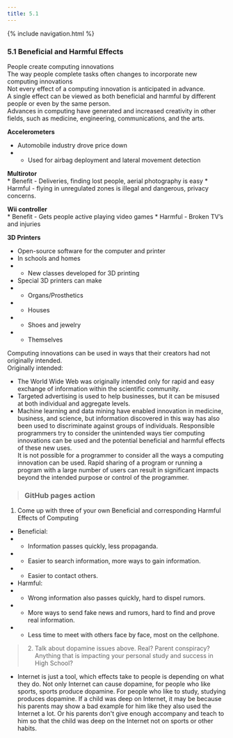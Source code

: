 ```yaml
---
title: 5.1
---
```


{% include navigation.html %}
### 5.1 Beneficial and Harmful Effects
People create computing innovations <br>
The way people complete tasks often changes to incorporate new computing innovations <br>
Not every effect of a computing innovation is anticipated in advance. <br>
A single effect can be viewed as both beneficial and harmful by different people or even by the same person. <br>
Advances in computing have generated and increased creativity in other fields, such as medicine, engineering, communications, and the arts. <be>

**Accelerometers** <br>
* Automobile industry drove price down
* * Used for airbag deployment and lateral movement detection

**Multirotor** <br>
	* Benefit - Deliveries, finding lost people, aerial photography is easy
	* Harmful - flying  in unregulated zones is illegal and dangerous, privacy concerns.

**Wii controller** <br>
	* Benefit - Gets people active playing video games
	* Harmful - Broken TV’s and injuries

**3D Printers** <br>
* Open-source software for the computer and printer
* In schools and homes
* * New classes developed for 3D printing
* Special 3D printers can make
* * Organs/Prosthetics
* * Houses
* * Shoes and jewelry
* * Themselves

Computing innovations can be used in ways that their creators had not originally intended. <br>
Originally intended: <br>
* The World Wide Web was originally intended only for rapid and easy exchange of information within the scientific community.
* Targeted advertising is used to help businesses, but it can be misused at both individual and aggregate levels.
* Machine learning and data mining have enabled innovation in medicine, business, and science, but information discovered in this way has also been used to discriminate against groups of individuals.
Responsible programmers try to consider the unintended ways tier computing innovations can be used and the potential beneficial and harmful effects of these new uses. <br>
It is not possible for a programmer to consider all the ways a computing innovation can be used.
Rapid sharing of a program or running a program with a large number of users can result in significant impacts beyond the intended purpose or control of the programmer. <be>

> ### GitHub pages action
1. Come up with three of your own Beneficial and corresponding Harmful Effects of Computing <br>
* Beneficial: 
* * Information passes quickly, less propaganda. 
* * Easier to search information, more ways to gain information. 
* * Easier to contact others.
* Harmful: 
* * Wrong information also passes quickly, hard to dispel rumors. 
* * More ways to send fake news and rumors, hard to find and prove real information. 
* * Less time to meet with others face by face, most on the cellphone.

> 2. Talk about dopamine issues above. Real? Parent conspiracy? Anything that is impacting your personal study and success in High School? <br>
* Internet is just a tool, which effects take to people is depending on what they do. Not only Internet can cause dopamine, for people who like sports, sports produce dopamine. For people who like to study, studying produces dopamine. If a child was deep on Internet, it may be because his parents may show a bad example for him like they also used the Internet a lot. Or his parents don't give enough accompany and teach to him so that the child was deep on the Internet not on sports or other habits.
